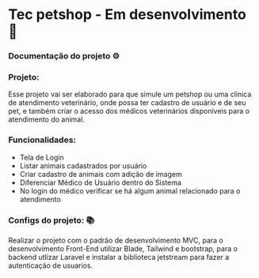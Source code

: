 # Tec petshop - Em desenvolvimento 🚧
### Documentação do projeto ⚙
### Projeto:
Esse projeto vai ser elaborado para que simule um petshop ou uma clínica de atendimento veterinário, onde possa ter cadastro de usuário e de seu pet, e também criar o acesso dos médicos veterinários disponíveis para o atendimento do animal.
### Funcionalidades:
- Tela de Login
- Listar animais cadastrados por usuário
- Criar cadastro de animais com adição de imagem
- Diferenciar Médico de Usuário dentro do Sistema
- No login do médico verificar se há algum animal relacionado para o atendimento
### Configs do projeto: 📚
Realizar o projeto com o padrão de desenvolvimento MVC, para o desenvolvimento Front-End utilizar Blade, Tailwind e bootstrap, para o backend utlizar Laravel e instalar a biblioteca jetstream para fazer a autenticação de usuarios.




